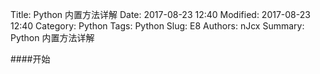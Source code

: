 Title: Python 内置方法详解
Date: 2017-08-23 12:40
Modified: 2017-08-23 12:40
Category: Python
Tags: Python
Slug: E8
Authors: nJcx
Summary: Python 内置方法详解

####开始
